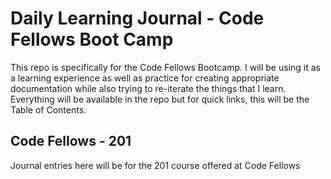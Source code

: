 # Daily Learning Journal - Code Fellows Boot Camp

This repo is specifically for the Code Fellows Bootcamp. I will be using it as a learning experience as well as practice for creating appropriate documentation while also trying to re-iterate the things that I learn. Everything will be available in the repo but for quick links, this will be the Table of Contents.

## Code Fellows - 201

Journal entries here will be for the 201 course offered at Code Fellows
